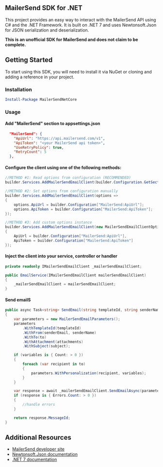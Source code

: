 ## MailerSend SDK for .NET

This project provides an easy way to interact with the MailerSend API using C# and the .NET Framework. It is built on .NET 7 and uses Newtonsoft.Json for JSON serialization and deserialization.

**This is an unofficial SDK for MailerSend and does not claim to be complete.**

## Getting Started

To start using this SDK, you will need to install it via NuGet or cloning and adding a reference in your project.

### Installation
```powershell
Install-Package MailerSendNetCore
```

### Usage

#### Add "MailerSend" section to appsettings.json
```json
  "MailerSend": {
    "ApiUrl": "https://api.mailersend.com/v1",
    "ApiToken": "<your MailerSend api token>",
    "UseRetryPolicy": true,
    "RetryCount": 5
  },
 ```

#### Configure the client using one of the following methods:

```C#
//METHOD #1: Read options from configuration (RECOMMENDED)
builder.Services.AddMailerSendEmailClient(builder.Configuration.GetSection("MailerSend"));

//METHOD #2: Set options from configuration manually
builder.Services.AddMailerSendEmailClient(options =>
{
    options.ApiUrl = builder.Configuration["MailerSend:ApiUrl"];
    options.ApiToken = builder.Configuration["MailerSend:ApiToken"];
});

//METHOD #3: Add custom options instance
builder.Services.AddMailerSendEmailClient(new MailerSendEmailClientOptions
{
    ApiUrl = builder.Configuration["MailerSend:ApiUrl"],
    ApiToken = builder.Configuration["MailerSend:ApiToken"]
});
```

#### Inject the client into your service, controller or handler
```C#
private readonly IMailerSendEmailClient _mailerSendEmailClient;

public EmailService(IMailerSendEmailClient mailerSendEmailClient)
{
    _mailerSendEmailClient = mailerSendEmailClient;
}
```

#### Send emailS

```C#
public async Task<string> SendEmail(string templateId, string senderName, string senderEmail, string[] to, string subject, MailerSendEmailAttachment[] attachments, IDictionary<string, string>? variables, CancellationToken cancellationToken = default)
{
    var parameters = new MailerSendEmailParameters();
    parameters
        .WithTemplateId(templateId)
        .WithFrom(senderEmail, senderName)
        .WithTo(to)
        .WithAttachment(attachments)
        .WithSubject(subject);

    if (variables is { Count: > 0 })
    {
        foreach (var recipient in to)
        {
            parameters.WithPersonalization(recipient, variables);
        }
    }

    var response = await _mailerSendEmailClient.SendEmailAsync(parameters, cancellationToken);
    if (response is { Errors.Count: > 0 })
    {
        //handle errors                
    }

    return response.MessageId;
}
```

## Additional Resources
* [MailerSend developer site](https://developers.mailersend.com)
* [Newtonsoft.Json documentation](https://www.newtonsoft.com/json/help/html/introduction.htm)
* [.NET 7 documentation](https://learn.microsoft.com/en-us/dotnet/)